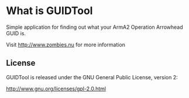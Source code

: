 What is GUIDTool
======================

Simple application for finding out what your ArmA2 Operation Arrowhead GUID is.

Visit http://www.zombies.nu for more information

License
-------

GUIDTool is released under the GNU General Public License, version 2:

http://www.gnu.org/licenses/gpl-2.0.html
